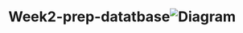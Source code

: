 # Week2-prep-datatbase![Diagram ](https://github.com/AliOthman0934/Week2-prep-datatbase/assets/147824401/c4b35587-dc6e-4ddf-8527-d097f134a172)

